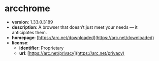 # arcchrome

- **version**: 1.33.0.3189
- **description**: A browser that doesn’t just meet your needs — it anticipates them.
- **homepage**: [https://arc.net/downloaded](https://arc.net/downloaded)
- **license**:
  - **identifier**: Proprietary
  - **url**: [https://arc.net/privacy](https://arc.net/privacy)

